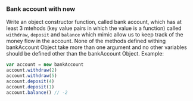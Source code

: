 ### Bank account with new

Write an object constructor function, called bank account, which has at least 3 mtehods (key value pairs in which the value is a function) called ```withdraw```, ```deposit``` and ```balance``` which mimic allow us to keep track of the money flow in the account. None of the methods defined withing bankAccount Object take more than one argument and no other variables should be defined other than the bankAccount Object.
Example:

```jsx
var account = new bankAccount
account.withdraw(2)
account.withdraw(5)
account.deposit(4)
account.deposit(1)
account.balance() // -2
```
